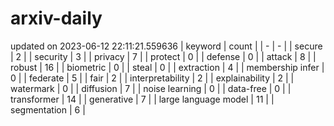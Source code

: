 # arxiv-daily
updated on 2023-06-12 22:11:21.559636
| keyword | count |
| - | - |
| secure | 2 |
| security | 3 |
| privacy | 7 |
| protect | 0 |
| defense | 0 |
| attack | 8 |
| robust | 16 |
| biometric | 0 |
| steal | 0 |
| extraction | 4 |
| membership infer | 0 |
| federate | 5 |
| fair | 2 |
| interpretability | 2 |
| explainability | 2 |
| watermark | 0 |
| diffusion | 7 |
| noise learning | 0 |
| data-free | 0 |
| transformer | 14 |
| generative | 7 |
| large language model | 11 |
| segmentation | 6 |
